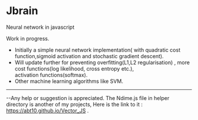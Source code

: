 # Jbrain
Neural network in javascript

Work in progress.

* Initially a simple neural network implementation( with quadratic cost function,sigmoid activation and stochastic gradient descent).
* Will update further for preventing overfitting(L1,L2 regularisation) , more cost functions(log likelihood, cross entropy etc.),    
  activation functions(softmax).
* Other machine learning algorithms like SVM. 

----------------------------------------------------------------------------------------------------------------------------------------  
--Any help or suggestion is appreciated.
The Ndime.js file in helper directory is another of my projects, Here is the link to it : https://abt10.github.io/Vector_JS .
